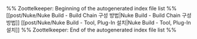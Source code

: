 %% Zoottelkeeper: Beginning of the autogenerated index file list  %%
 [[post/Nuke/Nuke Build - Build Chain 구성 방법|Nuke Build - Build Chain 구성 방법]]
 [[post/Nuke/Nuke Build - Tool, Plug-In 설치|Nuke Build - Tool, Plug-In 설치]]
%% Zoottelkeeper: End of the autogenerated index file list  %%

